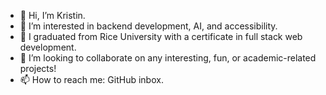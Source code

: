 - 👋 Hi, I’m Kristin.
- 👀 I’m interested in backend development, AI, and accessibility.
- 🌱 I graduated from Rice University with a certificate in full stack web development.
- 💞️ I’m looking to collaborate on any interesting, fun, or academic-related projects!
- 📫 How to reach me: GitHub inbox. 

<!---
Kristin611/Kristin611 is a ✨ special ✨ repository because its `README.md` (this file) appears on your GitHub profile.
You can click the Preview link to take a look at your changes.
--->
